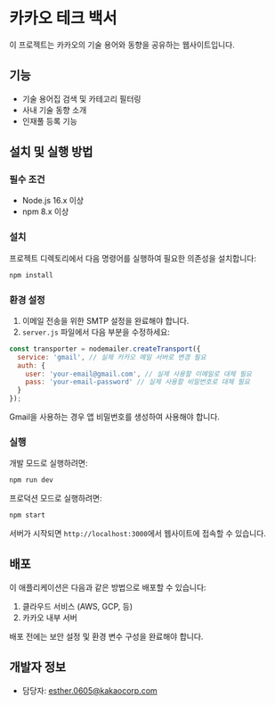 # 카카오 테크 백서

이 프로젝트는 카카오의 기술 용어와 동향을 공유하는 웹사이트입니다.

## 기능

- 기술 용어집 검색 및 카테고리 필터링
- 사내 기술 동향 소개
- 인재풀 등록 기능

## 설치 및 실행 방법

### 필수 조건

- Node.js 16.x 이상
- npm 8.x 이상

### 설치

프로젝트 디렉토리에서 다음 명령어를 실행하여 필요한 의존성을 설치합니다:

```bash
npm install
```

### 환경 설정

1. 이메일 전송을 위한 SMTP 설정을 완료해야 합니다. 
2. `server.js` 파일에서 다음 부분을 수정하세요:

```javascript
const transporter = nodemailer.createTransport({
  service: 'gmail', // 실제 카카오 메일 서버로 변경 필요
  auth: {
    user: 'your-email@gmail.com', // 실제 사용할 이메일로 대체 필요
    pass: 'your-email-password' // 실제 사용할 비밀번호로 대체 필요
  }
});
```

Gmail을 사용하는 경우 앱 비밀번호를 생성하여 사용해야 합니다.

### 실행

개발 모드로 실행하려면:

```bash
npm run dev
```

프로덕션 모드로 실행하려면:

```bash
npm start
```

서버가 시작되면 `http://localhost:3000`에서 웹사이트에 접속할 수 있습니다.

## 배포

이 애플리케이션은 다음과 같은 방법으로 배포할 수 있습니다:

1. 클라우드 서비스 (AWS, GCP, 등)
2. 카카오 내부 서버

배포 전에는 보안 설정 및 환경 변수 구성을 완료해야 합니다.

## 개발자 정보

- 담당자: esther.0605@kakaocorp.com